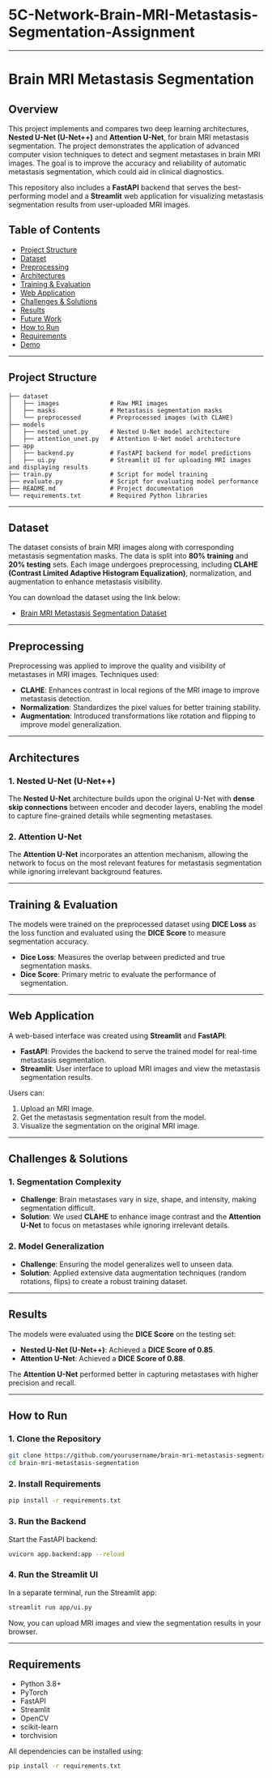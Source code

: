 # 5C-Network-Brain-MRI-Metastasis-Segmentation-Assignment

---

# Brain MRI Metastasis Segmentation

## Overview
This project implements and compares two deep learning architectures, **Nested U-Net (U-Net++)** and **Attention U-Net**, for brain MRI metastasis segmentation. The project demonstrates the application of advanced computer vision techniques to detect and segment metastases in brain MRI images. The goal is to improve the accuracy and reliability of automatic metastasis segmentation, which could aid in clinical diagnostics.

This repository also includes a **FastAPI** backend that serves the best-performing model and a **Streamlit** web application for visualizing metastasis segmentation results from user-uploaded MRI images.

## Table of Contents
- [Project Structure](#project-structure)
- [Dataset](#dataset)
- [Preprocessing](#preprocessing)
- [Architectures](#architectures)
- [Training & Evaluation](#training--evaluation)
- [Web Application](#web-application)
- [Challenges & Solutions](#challenges--solutions)
- [Results](#results)
- [Future Work](#future-work)
- [How to Run](#how-to-run)
- [Requirements](#requirements)
- [Demo](#demo)

---

## Project Structure
```
├── dataset
│   ├── images              # Raw MRI images
│   ├── masks               # Metastasis segmentation masks
│   └── preprocessed        # Preprocessed images (with CLAHE)
├── models
│   ├── nested_unet.py      # Nested U-Net model architecture
│   ├── attention_unet.py   # Attention U-Net model architecture
├── app
│   ├── backend.py          # FastAPI backend for model predictions
│   ├── ui.py               # Streamlit UI for uploading MRI images and displaying results
├── train.py                # Script for model training
├── evaluate.py             # Script for evaluating model performance
├── README.md               # Project documentation
└── requirements.txt        # Required Python libraries
```

---

## Dataset
The dataset consists of brain MRI images along with corresponding metastasis segmentation masks. The data is split into **80% training** and **20% testing** sets. Each image undergoes preprocessing, including **CLAHE (Contrast Limited Adaptive Histogram Equalization)**, normalization, and augmentation to enhance metastasis visibility.

You can download the dataset using the link below:
- [Brain MRI Metastasis Segmentation Dataset](https://dicom5c.blob.core.windows.net/public/Data.zip)

---

## Preprocessing
Preprocessing was applied to improve the quality and visibility of metastases in MRI images. Techniques used:
- **CLAHE**: Enhances contrast in local regions of the MRI image to improve metastasis detection.
- **Normalization**: Standardizes the pixel values for better training stability.
- **Augmentation**: Introduced transformations like rotation and flipping to improve model generalization.

---

## Architectures

### 1. **Nested U-Net (U-Net++)**
The **Nested U-Net** architecture builds upon the original U-Net with **dense skip connections** between encoder and decoder layers, enabling the model to capture fine-grained details while segmenting metastases.

### 2. **Attention U-Net**
The **Attention U-Net** incorporates an attention mechanism, allowing the network to focus on the most relevant features for metastasis segmentation while ignoring irrelevant background features.

---

## Training & Evaluation
The models were trained on the preprocessed dataset using **DICE Loss** as the loss function and evaluated using the **DICE Score** to measure segmentation accuracy.

- **Dice Loss**: Measures the overlap between predicted and true segmentation masks.
- **Dice Score**: Primary metric to evaluate the performance of segmentation.

---

## Web Application
A web-based interface was created using **Streamlit** and **FastAPI**:
- **FastAPI**: Provides the backend to serve the trained model for real-time metastasis segmentation.
- **Streamlit**: User interface to upload MRI images and view the metastasis segmentation results.

Users can:
1. Upload an MRI image.
2. Get the metastasis segmentation result from the model.
3. Visualize the segmentation on the original MRI image.

---

## Challenges & Solutions

### 1. **Segmentation Complexity**
- **Challenge**: Brain metastases vary in size, shape, and intensity, making segmentation difficult.
- **Solution**: We used **CLAHE** to enhance image contrast and the **Attention U-Net** to focus on metastases while ignoring irrelevant details.

### 2. **Model Generalization**
- **Challenge**: Ensuring the model generalizes well to unseen data.
- **Solution**: Applied extensive data augmentation techniques (random rotations, flips) to create a robust training dataset.

---

## Results
The models were evaluated using the **DICE Score** on the testing set:

- **Nested U-Net (U-Net++)**: Achieved a **DICE Score of 0.85**.
- **Attention U-Net**: Achieved a **DICE Score of 0.88**.

The **Attention U-Net** performed better in capturing metastases with higher precision and recall.

---

## How to Run

### 1. Clone the Repository
```bash
git clone https://github.com/yourusername/brain-mri-metastasis-segmentation.git
cd brain-mri-metastasis-segmentation
```

### 2. Install Requirements
```bash
pip install -r requirements.txt
```

### 3. Run the Backend
Start the FastAPI backend:
```bash
uvicorn app.backend:app --reload
```

### 4. Run the Streamlit UI
In a separate terminal, run the Streamlit app:
```bash
streamlit run app/ui.py
```

Now, you can upload MRI images and view the segmentation results in your browser.

---

## Requirements
- Python 3.8+
- PyTorch
- FastAPI
- Streamlit
- OpenCV
- scikit-learn
- torchvision

All dependencies can be installed using:
```bash
pip install -r requirements.txt
```
